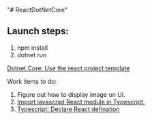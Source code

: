 "# ReactDotNetCore" 

## Launch steps:
1. npm install
2. dotnet run

[Dotnet Core: Use the react project template](https://docs.microsoft.com/en-us/aspnet/core/spa/react?tabs=visual-studio)

Work items to do:
1. Figure out how to display image on UI.
2. [Import javascript React module in Typescript.](https://medium.com/@chris_72272/migrating-to-typescript-write-a-declaration-file-for-a-third-party-npm-module-b1f75808ed2) 
3. [Typescript: Declare React defination](https://templecoding.com/blog/2016/03/31/creating-typescript-typings-for-existing-react-components/)
